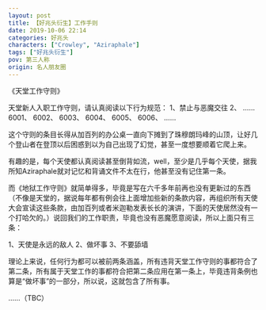```yaml
---
layout: post
title: 【好兆头衍生】工作手则
date: 2019-10-06 22:14
categories: 好兆头
characters: ["Crowley", "Aziraphale"]
tags: ["好兆头衍生"]
pov: 第三人称
origin: 名人朋友圈
---
```


《天堂工作守则》

天堂新人入职工作守则，请认真阅读以下行为规范：
1、禁止与恶魔交往
2、
……
6001、
6002、
6003、
6004、
6005、
6006、
……

这个守则的条目长得从加百列的办公桌一直向下摊到了珠穆朗玛峰的山顶，让好几个登山者在登顶以后困惑到以为自己出现了幻觉，甚至一度想要顺着它爬上来。

有趣的是，每个天使都认真阅读甚至倒背如流，well，至少是几乎每个天使，据我所知Aziraphale就对记忆和背诵文件不太在行，他甚至没有记住第一条。

而《地狱工作守则》就简单得多，毕竟是写在六千多年前再也没有更新过的东西（不像是天堂的，据说每年都有例会往上面增加些新的条款内容，再组织所有天使大会宣读这些条款，由加百列或者米迦勒发表长长的演讲，下面的天使居然没有一个打哈欠的。）说回我们的工作职责，毕竟也没有恶魔愿意阅读，所以上面只有三条：

1、天使是永远的敌人
2、做坏事
3、不要舔墙

理论上来说，任何行为都可以被前两条涵盖，所有违背天堂工作守则的事都符合了第二条，所有属于天堂工作的事都符合把第二条应用在第一条上，毕竟违背条例也算是“做坏事”的一部分，所以说，这就包含了所有事。

……（TBC）
